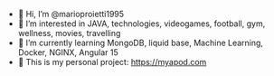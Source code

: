 - 👋 Hi, I’m @marioproietti1995
- 👀 I’m interested in JAVA, technologies, videogames, football, gym, wellness, movies, travelling
- 🌱 I’m currently learning MongoDB, liquid base, Machine Learning, Docker, NGINX, Angular 15
- 💞️ This is my personal project: https://myapod.com

<!---
marioproietti1995/marioproietti1995 is a ✨ special ✨ repository because its `README.md` (this file) appears on your GitHub profile.
You can click the Preview link to take a look at your changes.
--->

